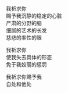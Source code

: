 我祈求你<br>
赐予我沉静的稳定的心脏<br>
严肃的分野的脑<br>
细腻的艺术的长发<br>
慈悲的率性的眼</p>
<p class="has-line-data" data-line-start="9" data-line-end="12">我祈求你<br>
使我失去具体的形态<br>
免于我姣丽的惩罚</p>
<p class="has-line-data" data-line-start="13" data-line-end="17">我祈求你赐予我<br>
自处和他处</p>
